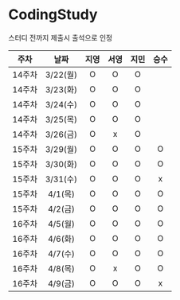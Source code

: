 # CodingStudy

스터디 전까지 제출시 출석으로 인정

|주차|날짜|지영|서영|지민|승수|
|--------|:-------:|:-------:|:-------:|:-------:|:-------:|
|14주차|3/22(월)|O|O|O||
|14주차|3/23(화)|O|O|O||
|14주차|3/24(수)|O|O|O||
|14주차|3/25(목)|O|O|O||
|14주차|3/26(금)|O|x|O||
|15주차|3/29(월)|O|O|O|O|
|15주차|3/30(화)|O|O|O|O|
|15주차|3/31(수)|O|O|O|x|
|15주차|4/1(목)|O|O|O|O|
|15주차|4/2(금)|O|O|O|O|
|16주차|4/5(월)|O|O|O|O|
|16주차|4/6(화)|O|O|O|O|
|16주차|4/7(수)|O|O|O|O|
|16주차|4/8(목)|O|x|O|O|
|16주차|4/9(금)|O|O|O|x|



